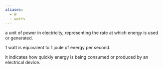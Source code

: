 ```yaml
---
aliases:
  - W
  - watts
---
```

a unit of power in electricity, representing the rate at which energy is used or generated. 

1 watt is equivalent to 1 joule of energy per second. 

it indicates how quickly energy is being consumed or produced by an electrical device. 